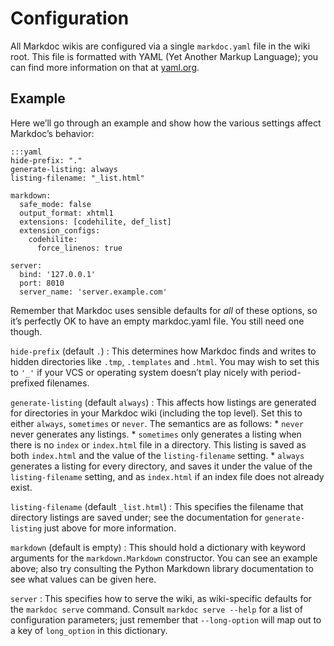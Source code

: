 # Configuration

All Markdoc wikis are configured via a single `markdoc.yaml` file in the wiki root. This file is formatted with YAML (Yet Another Markup Language); you can find more information on that at [yaml.org](http://yaml.org/).

## Example

Here we’ll go through an example and show how the various settings affect Markdoc’s behavior:

    :::yaml
    hide-prefix: "."
    generate-listing: always
    listing-filename: "_list.html"
    
    markdown:
      safe_mode: false
      output_format: xhtml1
      extensions: [codehilite, def_list]
      extension_configs:
        codehilite:
          force_linenos: true
    
    server:
      bind: '127.0.0.1'
      port: 8010
      server_name: 'server.example.com'

Remember that Markdoc uses sensible defaults for *all* of these options, so it’s perfectly OK to have an empty markdoc.yaml file. You still need one though.

`hide-prefix` (default `.`)
: This determines how Markdoc finds and writes to hidden directories like `.tmp`, `.templates` and `.html`. You may wish to set this to `'_'` if your VCS or operating system doesn’t play nicely with period-prefixed filenames.

`generate-listing` (default `always`)
: This affects how listings are generated for directories in your Markdoc wiki (including the top level). Set this to either `always`, `sometimes` or `never`. The semantics are as follows:
    * `never` never generates any listings.
    * `sometimes` only generates a listing when there is no `index` or `index.html` file in a directory. This listing is saved as both `index.html` and the value of the `listing-filename` setting.
    * `always` generates a listing for every directory, and saves it under the value of the `listing-filename` setting, and as `index.html` if an index file does not already exist.

`listing-filename` (default `_list.html`)
: This specifies the filename that directory listings are saved under; see the documentation for `generate-listing` just above for more information.

`markdown` (default is empty)
: This should hold a dictionary with keyword arguments for the `markdown.Markdown` constructor. You can see an example above; also try consulting the Python Markdown library documentation to see what values can be given here.

`server`
: This specifies how to serve the wiki, as wiki-specific defaults for the `markdoc serve` command. Consult `markdoc serve --help` for a list of configuration parameters; just remember that `--long-option` will map out to a key of `long_option` in this dictionary.
